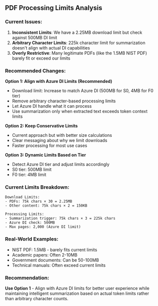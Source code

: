 ## PDF Processing Limits Analysis

### Current Issues:

1. **Inconsistent Limits**: We have a 2.25MB download limit but check against 500MB DI limit
2. **Arbitrary Character Limits**: 225k character limit for summarization doesn't align with actual DI capabilities  
3. **Overly Restrictive**: Many legitimate PDFs (like the 1.5MB NIST PDF) barely fit or exceed our limits

### Recommended Changes:

**Option 1: Align with Azure DI Limits (Recommended)**
- Download limit: Increase to match Azure DI (500MB for S0, 4MB for F0 tier)
- Remove arbitrary character-based processing limits
- Let Azure DI handle what it can process
- Use summarization only when extracted text exceeds token context limits

**Option 2: Keep Conservative Limits**
- Current approach but with better size calculations
- Clear messaging about why we limit downloads
- Faster processing for most use cases

**Option 3: Dynamic Limits Based on Tier**
- Detect Azure DI tier and adjust limits accordingly
- S0 tier: 500MB limit
- F0 tier: 4MB limit

### Current Limits Breakdown:
```
Download Limits:
- PDFs: 75k chars × 30 = 2.25MB 
- Other content: 75k chars × 2 = 150KB

Processing Limits:
- Summarization trigger: 75k chars × 3 = 225k chars
- Azure DI check: 500MB
- Max pages: 2,000 (Azure DI limit)
```

### Real-World Examples:
- NIST PDF: 1.5MB - barely fits current limits
- Academic papers: Often 2-10MB
- Government documents: Can be 50-100MB
- Technical manuals: Often exceed current limits

### Recommendation:
**Use Option 1** - Align with Azure DI limits for better user experience while maintaining intelligent summarization based on actual token limits rather than arbitrary character counts.